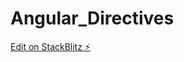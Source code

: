 # Angular_Directives

[Edit on StackBlitz ⚡️](https://stackblitz.com/edit/angular-directives-photonic-codes)